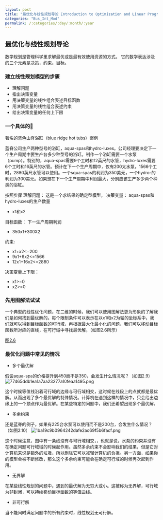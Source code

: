```yaml
---
layout: post
title: "最优化与线性规划导论 Introduction to Optimization and Linear Programming"
categories: "Bus_Int_Mod"
permalink: /:categories/:day/:month/:year
---
```

## 最优化与线性规划导论

数学规划是管理科学里求解最优或是最有效使用资源的方式。
它的数学表达涉及的三个元素是决策，约束，目标。

### 建立线性规划模型的步骤

* 理解问题
* 指出决策变量
* 用决策变量的线性组合表述目标函数
* 用决策变量的线性组合表述约束
* 给出决策变量的任何上下限


### 一个具体的🌰

著名的蓝色山脊浴缸（blue ridge hot tubs）案例

蓝脊公司生产两种型号的浴缸，aqua-spas和hydro-luxes。公司经理要决定下一个生产周期中要生产各多少种型号的浴缸。制作一个浴缸需要一个水泵（pump）。特别的，aqua-spas需要9个工时和12英尺的水管，hydro-luxes需要6个工时和16英尺的水管。预计在下一个生产周期中，仅有200太水泵，1566个工时，2880英尺水管可以使用。一个squa-spas的利润为350美元，一个hydro-的利润为300美元。如果想在下一个生产周期中利润最大，分别应该生产多少两个种类的浴缸。

按照步骤
理解问题：
这是一个求结果的确定型模型。
决策变量：
aqua-spas和hydro-luxes的生产数量

* x1和x2

目标函数：
下一生产周期利润

* 350x1+300X2

约束:

* x1+x2<=200
* 9x1+6x2<=1566
* 12x1+16x2<=2880

决策变量上下限：

* x1>=0
* x2>=0


### 先用图解法试试

一个典型的线性优化问题，在二维的时候，我们可以使用图解法更为形象的了解我们是如何找到最优解的。每个限制条件可以表示在以x1和x2为轴的坐标系中，我们就可以得到目标函数的可行域，再根据最大化最小化的问题，我们可以移动目标函数所对应的直线，在可行域中寻找最优解。（如图2.6所示）


[图2.6](images/Bus_Int_Mod/figure_2.6.png)



### 最优化问题中常见的情况

* 多个最优解

假设aqua-spa的价格提升到450而不是350，会发生什么情况呢？（如图2.9）
![77465ddb1ea1a7aa23277a10feaa1495.png](evernotecid://930DF8AD-B3D4-4F9A-8747-0B99221014DD/wwwevernotecom/182780468/ENResource/p97)


这个时候等值线沿着可行域的边缘与可行域相交，这时候在线段上的点就都是最优解。从而出现了多个最优解的特殊情况。计算机在遇到这样的情况中，只会给出边缘上的一个顶点作为最优解。在某些特定的问题中，我们还希望出现多个最优解。

* 多余约束

还是蓝脊的例子，如果有225台水泵可以使用而不是200台，会发生什么情况？（如图2.10）
![1ba19c9b0964242dafe2ac69f5b6facf.png](evernotecid://930DF8AD-B3D4-4F9A-8747-0B99221014DD/wwwevernotecom/182780468/ENResource/p95)


这个时候注意，图中有一条线没有与可行域相交，，也就是说，水泵的约束并没有在确定问题可行域域的时候起作用。虽然多余约束不会影响我们的结果，但是它对计算机来说是额外的垃圾，所以删除它可以减轻计算机的负担。另一方面，如果你的模型会被不断修改，那么这个多余约束可能会在确定可行域的时候再次起到作用。

* 无界解

在某些线性规划的问题中，遇到的最优解为无穷大或小。这被称为无界解，可行域为非封闭，可以持续移动目标函数的等值曲线。

* 非可行解

当不能同时满足问题中的所有约束时，线性规划无可行解。
